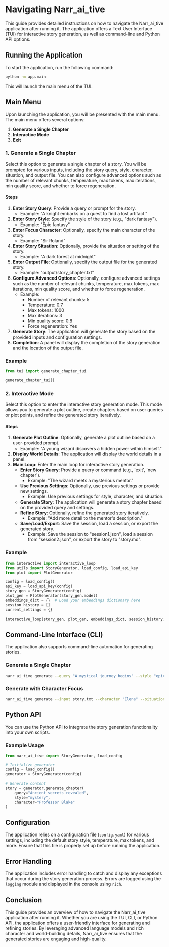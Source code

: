 # Navigating Narr_ai_tive

This guide provides detailed instructions on how to navigate the Narr_ai_tive application after running it. The application offers a Text User Interface (TUI) for interactive story generation, as well as command-line and Python API options.

## Running the Application

To start the application, run the following command:

```bash
python -m app.main
```

This will launch the main menu of the TUI.

## Main Menu

Upon launching the application, you will be presented with the main menu. The main menu offers several options:

1. **Generate a Single Chapter**
2. **Interactive Mode**
3. **Exit**

### 1. Generate a Single Chapter

Select this option to generate a single chapter of a story. You will be prompted for various inputs, including the story query, style, character, situation, and output file. You can also configure advanced options such as the number of relevant chunks, temperature, max tokens, max iterations, min quality score, and whether to force regeneration.

#### Steps

1. **Enter Story Query**: Provide a query or prompt for the story.
   - Example: "A knight embarks on a quest to find a lost artifact."
2. **Enter Story Style**: Specify the style of the story (e.g., "dark fantasy").
   - Example: "Epic fantasy"
3. **Enter Focus Character**: Optionally, specify the main character of the story.
   - Example: "Sir Roland"
4. **Enter Story Situation**: Optionally, provide the situation or setting of the story.
   - Example: "A dark forest at midnight"
5. **Enter Output File**: Optionally, specify the output file for the generated story.
   - Example: "output/story_chapter.txt"
6. **Configure Advanced Options**: Optionally, configure advanced settings such as the number of relevant chunks, temperature, max tokens, max iterations, min quality score, and whether to force regeneration.
   - Example: 
     - Number of relevant chunks: 5
     - Temperature: 0.7
     - Max tokens: 1000
     - Max iterations: 3
     - Min quality score: 0.8
     - Force regeneration: Yes
7. **Generate Story**: The application will generate the story based on the provided inputs and configuration settings.
8. **Completion**: A panel will display the completion of the story generation and the location of the output file.

### Example

```python
from tui import generate_chapter_tui

generate_chapter_tui()
```

### 2. Interactive Mode

Select this option to enter the interactive story generation mode. This mode allows you to generate a plot outline, create chapters based on user queries or plot points, and refine the generated story iteratively.

#### Steps

1. **Generate Plot Outline**: Optionally, generate a plot outline based on a user-provided prompt.
   - Example: "A young wizard discovers a hidden power within himself."
2. **Display World Details**: The application will display the world details in a panel.
3. **Main Loop**: Enter the main loop for interactive story generation.
   - **Enter Story Query**: Provide a query or command (e.g., 'exit', 'new chapter').
     - Example: "The wizard meets a mysterious mentor."
   - **Use Previous Settings**: Optionally, use previous settings or provide new settings.
     - Example: Use previous settings for style, character, and situation.
   - **Generate Story**: The application will generate a story chapter based on the provided query and settings.
   - **Refine Story**: Optionally, refine the generated story iteratively.
     - Example: "Add more detail to the mentor's description."
   - **Save/Load/Export**: Save the session, load a session, or export the generated story.
     - Example: Save the session to "session1.json", load a session from "session2.json", or export the story to "story.md".

### Example

```python
from interactive import interactive_loop
from utils import StoryGenerator, load_config, load_api_key
from plot import PlotGenerator

config = load_config()
api_key = load_api_key(config)
story_gen = StoryGenerator(config)
plot_gen = PlotGenerator(story_gen.model)
embeddings_dict = {}  # Load your embeddings dictionary here
session_history = []
current_settings = {}

interactive_loop(story_gen, plot_gen, embeddings_dict, session_history, current_settings)
```

## Command-Line Interface (CLI)

The application also supports command-line automation for generating stories.

### Generate a Single Chapter

```bash
narr_ai_tive generate --query "A mystical journey begins" --style "epic fantasy"
```

### Generate with Character Focus

```bash
narr_ai_tive generate --input story.txt --character "Elena" --situation "dark forest"
```

## Python API

You can use the Python API to integrate the story generation functionality into your own scripts.

### Example Usage

```python
from narr_ai_tive import StoryGenerator, load_config

# Initialize generator
config = load_config()
generator = StoryGenerator(config)

# Generate content
story = generator.generate_chapter(
    query="Ancient secrets revealed",
    style="mystery",
    character="Professor Blake"
)
```

## Configuration

The application relies on a configuration file (`config.yaml`) for various settings, including the default story style, temperature, max tokens, and more. Ensure that this file is properly set up before running the application.

## Error Handling

The application includes error handling to catch and display any exceptions that occur during the story generation process. Errors are logged using the `logging` module and displayed in the console using `rich`.

## Conclusion

This guide provides an overview of how to navigate the Narr_ai_tive application after running it. Whether you are using the TUI, CLI, or Python API, the application offers a user-friendly interface for generating and refining stories. By leveraging advanced language models and rich character and world-building details, Narr_ai_tive ensures that the generated stories are engaging and high-quality.

